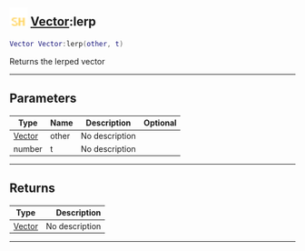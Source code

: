 ## <img src="../../.gitbook/assets/shared.png" width="32" height="32" /> [Vector](../vector/README.md):lerp

```lua
Vector Vector:lerp(other, t)
```

Returns the lerped vector<br>

-----------------
## Parameters

| Type   | Name | Description | Optional |
| ------ | ---- | ----------- | -------: |
| [Vector](../vector/README.md) | other | No description |  |
| number | t | No description |  |

-----------------
## Returns

| Type   | Description |
| ------ | ----------: |
| [Vector](../vector/README.md) | No description |


--------